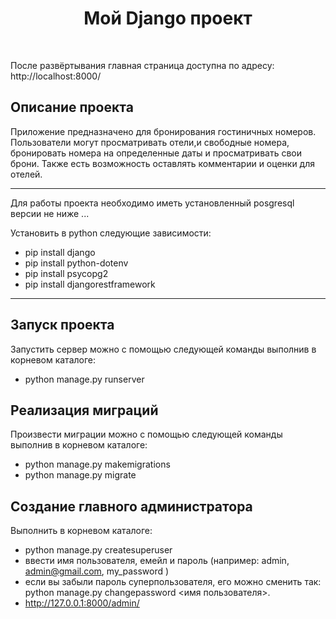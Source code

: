 <p align="center">
    <h1 align="center">Мой Django проект</h1>
    <br>


После развёртывания главная страница доступна по адресу:
http://localhost:8000/

Описание проекта
-------------------

Приложение предназначено для бронирования гостиничных номеров. 
Пользователи могут просматривать отели,и свободные номера, 
бронировать номера на определенные даты и просматривать свои
брони. Также есть возможность оставлять комментарии
и оценки для отелей.

______________________

Для работы проекта необходимо иметь установленный posgresql версии не ниже ...

Установить в python следующие зависимости:
- pip install django
- pip install python-dotenv
- pip install psycopg2
- pip install djangorestframework
-------------------

Запуск проекта
-------------------
Запустить сервер можно с помощью следующей команды выполнив в корневом каталоге:
- python manage.py runserver

Реализация миграций
-------------------
Произвести миграции можно с помощью следующей команды выполнив в корневом каталоге:
- python manage.py makemigrations
- python manage.py migrate


Создание главного администратора
-------------------
Выполнить в корневом каталоге:
- python manage.py createsuperuser
- ввести имя пользователя, емейл и пароль (например: admin, admin@gmail.com, my_password )
- если вы забыли пароль суперпользователя,
его можно сменить так: 
python manage.py changepassword <имя пользователя>.
- http://127.0.0.1:8000/admin/







